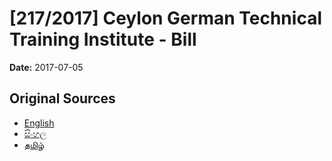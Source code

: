 # [217/2017] Ceylon German Technical Training Institute - Bill

**Date:** 2017-07-05

## Original Sources

- [English](https://documents.gov.lk/view/bills/2017/7/217-2017_E.pdf)
- [සිංහල](https://documents.gov.lk/view/bills/2017/7/217-2017_S.pdf)
- [தமிழ்](https://documents.gov.lk/view/bills/2017/7/217-2017_T.pdf)
